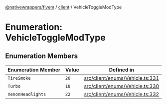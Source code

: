 [@nativewrappers/fivem](../../README.md) / [client](../README.md) / VehicleToggleModType

# Enumeration: VehicleToggleModType

## Enumeration Members

| Enumeration Member | Value | Defined in |
| ------ | ------ | ------ |
| `TireSmoke` | `20` | [src/client/enums/Vehicle.ts:331](https://github.com/nativewrappers/fivem/blob/23974f37709c3a4a6a2e52877548e496df556c3f/src/client/enums/Vehicle.ts#L331) |
| `Turbo` | `18` | [src/client/enums/Vehicle.ts:330](https://github.com/nativewrappers/fivem/blob/23974f37709c3a4a6a2e52877548e496df556c3f/src/client/enums/Vehicle.ts#L330) |
| `XenonHeadlights` | `22` | [src/client/enums/Vehicle.ts:332](https://github.com/nativewrappers/fivem/blob/23974f37709c3a4a6a2e52877548e496df556c3f/src/client/enums/Vehicle.ts#L332) |
